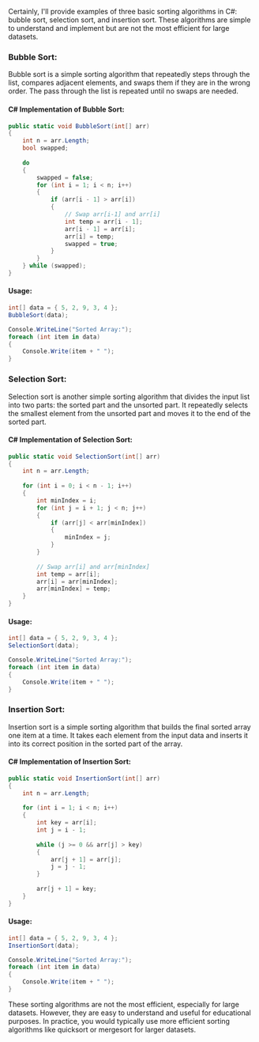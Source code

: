 Certainly, I'll provide examples of three basic sorting algorithms in C#: bubble sort, selection sort, and insertion sort. These algorithms are simple to understand and implement but are not the most efficient for large datasets.

### Bubble Sort:

Bubble sort is a simple sorting algorithm that repeatedly steps through the list, compares adjacent elements, and swaps them if they are in the wrong order. The pass through the list is repeated until no swaps are needed.

#### C# Implementation of Bubble Sort:

```csharp
public static void BubbleSort(int[] arr)
{
    int n = arr.Length;
    bool swapped;
    
    do
    {
        swapped = false;
        for (int i = 1; i < n; i++)
        {
            if (arr[i - 1] > arr[i])
            {
                // Swap arr[i-1] and arr[i]
                int temp = arr[i - 1];
                arr[i - 1] = arr[i];
                arr[i] = temp;
                swapped = true;
            }
        }
    } while (swapped);
}
```

#### Usage:

```csharp
int[] data = { 5, 2, 9, 3, 4 };
BubbleSort(data);

Console.WriteLine("Sorted Array:");
foreach (int item in data)
{
    Console.Write(item + " ");
}
```

### Selection Sort:

Selection sort is another simple sorting algorithm that divides the input list into two parts: the sorted part and the unsorted part. It repeatedly selects the smallest element from the unsorted part and moves it to the end of the sorted part.

#### C# Implementation of Selection Sort:

```csharp
public static void SelectionSort(int[] arr)
{
    int n = arr.Length;
    
    for (int i = 0; i < n - 1; i++)
    {
        int minIndex = i;
        for (int j = i + 1; j < n; j++)
        {
            if (arr[j] < arr[minIndex])
            {
                minIndex = j;
            }
        }
        
        // Swap arr[i] and arr[minIndex]
        int temp = arr[i];
        arr[i] = arr[minIndex];
        arr[minIndex] = temp;
    }
}
```

#### Usage:

```csharp
int[] data = { 5, 2, 9, 3, 4 };
SelectionSort(data);

Console.WriteLine("Sorted Array:");
foreach (int item in data)
{
    Console.Write(item + " ");
}
```

### Insertion Sort:

Insertion sort is a simple sorting algorithm that builds the final sorted array one item at a time. It takes each element from the input data and inserts it into its correct position in the sorted part of the array.

#### C# Implementation of Insertion Sort:

```csharp
public static void InsertionSort(int[] arr)
{
    int n = arr.Length;
    
    for (int i = 1; i < n; i++)
    {
        int key = arr[i];
        int j = i - 1;
        
        while (j >= 0 && arr[j] > key)
        {
            arr[j + 1] = arr[j];
            j = j - 1;
        }
        
        arr[j + 1] = key;
    }
}
```

#### Usage:

```csharp
int[] data = { 5, 2, 9, 3, 4 };
InsertionSort(data);

Console.WriteLine("Sorted Array:");
foreach (int item in data)
{
    Console.Write(item + " ");
}
```

These sorting algorithms are not the most efficient, especially for large datasets. However, they are easy to understand and useful for educational purposes. In practice, you would typically use more efficient sorting algorithms like quicksort or mergesort for larger datasets.